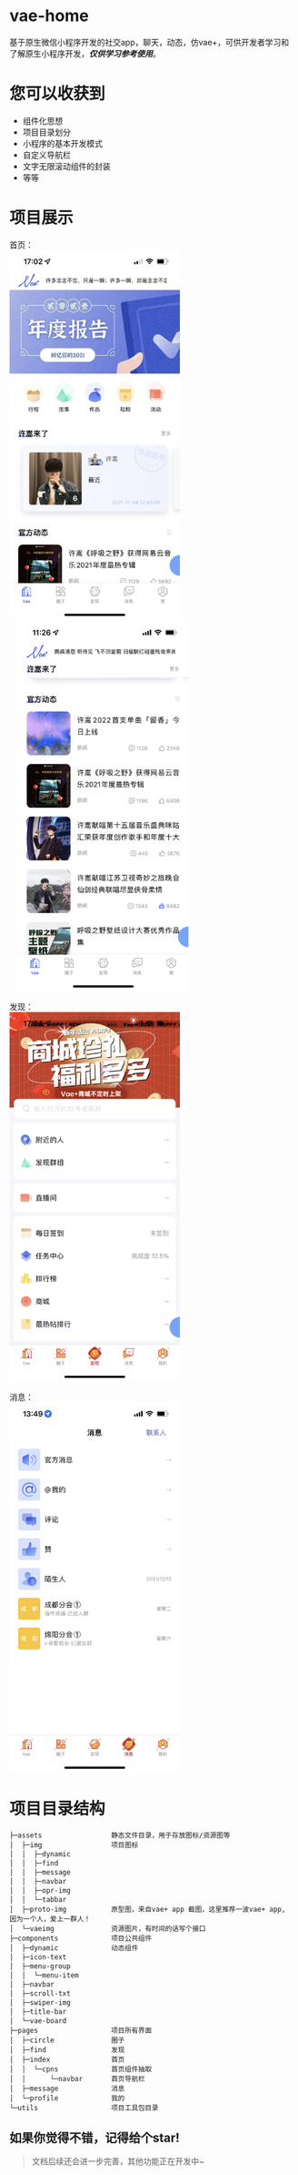 # vae-home

基于原生微信小程序开发的社交app，聊天，动态，仿vae+，可供开发者学习和了解原生小程序开发，***仅供学习参考使用***。

# 您可以收获到

- 组件化思想
- 项目目录划分
- 小程序的基本开发模式
- 自定义导航栏
- 文字无限滚动组件的封装
- 等等

# 项目展示

首页：
<br>
<img src="https://github.com/phk422/vae-home/blob/main/assets/proto-img/vaehome.png?raw=true" width="300px" />
<img src="https://github.com/phk422/vae-home/blob/main/assets/proto-img/vaehome2.png?raw=true" width="300px" style="margin-left: 15px;" />

发现：
<br>
<img src="https://github.com/phk422/vae-home/blob/main/assets/proto-img/find.png?raw=true" width="300px" />

消息：
<br>
<img src="https://github.com/phk422/vae-home/blob/main/assets/proto-img/message.jpg?raw=true" width="300px" />

# 项目目录结构

```
├─assets                 静态文件目录，用于存放图标/资源图等
│  ├─img                 项目图标
│  │  ├─dynamic
│  │  ├─find
│  │  ├─message
│  │  ├─navbar
│  │  ├─opr-img
│  │  └─tabbar
│  ├─proto-img           原型图，来自vae+ app 截图，这里推荐一波vae+ app, 因为一个人，爱上一群人！
│  └─vaeimg              资源图片，有时间的话写个接口
├─components             项目公共组件
│  ├─dynamic             动态组件
│  ├─icon-text
│  ├─menu-group
│  │  └─menu-item
│  ├─navbar
│  ├─scroll-txt
│  ├─swiper-img
│  ├─title-bar
│  └─vae-board
├─pages                  项目所有界面
│  ├─circle              圈子
│  ├─find                发现
│  ├─index               首页
│  │  └─cpns             首页组件抽取
│  │      └─navbar       首页导航栏
│  ├─message             消息
│  └─profile             我的
└─utils                  项目工具包目录
```

## 如果你觉得不错，记得给个star!

> 文档后续还会进一步完善，其他功能正在开发中~
